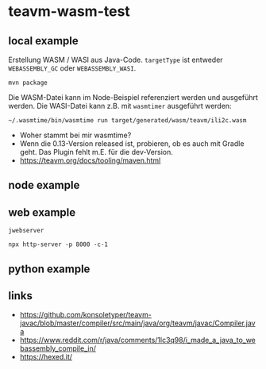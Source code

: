 # teavm-wasm-test

## local example

Erstellung WASM / WASI aus Java-Code. `targetType` ist entweder `WEBASSEMBLY_GC` oder `WEBASSEMBLY_WASI`. 

```
mvn package
```

Die WASM-Datei kann im Node-Beispiel referenziert werden und ausgeführt werden. Die WASI-Datei kann z.B. mit `wasmtimer` ausgeführt werden:

```
~/.wasmtime/bin/wasmtime run target/generated/wasm/teavm/ili2c.wasm
```

- Woher stammt bei mir wasmtime?
- Wenn die 0.13-Version released ist, probieren, ob es auch mit Gradle geht. Das Plugin fehlt m.E. für die dev-Version.
- https://teavm.org/docs/tooling/maven.html

## node example


## web example

```
jwebserver
```

```
npx http-server -p 8000 -c-1
```

## python example


## links


- https://github.com/konsoletyper/teavm-javac/blob/master/compiler/src/main/java/org/teavm/javac/Compiler.java
- https://www.reddit.com/r/java/comments/1lc3q98/i_made_a_java_to_webassembly_compile_in/
- https://hexed.it/




